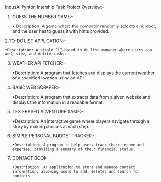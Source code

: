 IndusAi Pyhton Intership Task
Project Overview:-
1. GUESS THE NUMBER GAME:-

   • Description: A game where the computer randomly selects a number, and the user has to guess it with hints provided.

2.TO-DO LIST APPLICATION:-

    •Description: A simple CLI-based to-do list manager where users can add, view, and delete tasks.

3. WEATHER API FETCHER:-

     •Description: A program that fetches and displays the current weather of a specified location using an API.

4. BASIC WEB SCRAPER:-

      •Description: A program that extracts data from a given website and displays the information in a readable format.

5. TEXT-BASED ADVENTURE GAME:-

      •Description: An interactive game where players navigate through a story by making choices at each step.

6. SIMPLE PERSONAL BUDGET TRACKER:-

       •Description: A program to help users track their income and expenses, providing a summary of their financial status.

7. CONTACT BOOK:-

       •Description: An application to store and manage contact information, allowing users to add, delete, and search for contacts.

